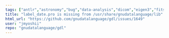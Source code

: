 ```yaml
---
tags: ["antlr","astronomy","bug","data-analysis","dicom","eigen3","fits-files","geophysics","grib","gsl-library","hdf","hdf5","help-wanted","idl/gdl-only","mapping","netcdf","plotting","plplot","programming-language","pv-wave","python","scientific-computing","scientific-visualization"]
title: "label_date.pro is missing from /usr/share/gnudatalanguage/lib"
html_url: "https://github.com/gnudatalanguage/gdl/issues/1649"
user: "jmyoshii"
repo: "gnudatalanguage/gdl"
---
```


